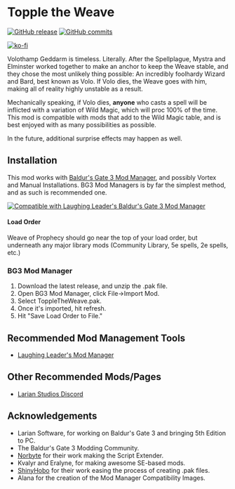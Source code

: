 # Topple the Weave
[![GitHub release](https://img.shields.io/github/v/tag/BG3-Community-Library-Team/BG3-Subclass-Compatibility-Framework?label=Latest%20Version)](https://GitHub.com/BG3-Community-Library-Team/BG3-Subclass-Compatibility-Framework/releases/) [![GitHub commits](https://img.shields.io/github/commits-since/BG3-Community-Library-Team/BG3-Subclass-Compatibility-Framework/2.5.0/main)](https://GitHub.com/BG3-Community-Library-Team/BG3-Subclass-Compatibility-Framework/commit/)

[![ko-fi](https://ko-fi.com/img/githubbutton_sm.svg)](https://ko-fi.com/O5O8PG8RF)


Volothamp Geddarm is timeless. Literally. After the Spellplague, Mystra and Elminster worked together to make an anchor to keep the Weave stable, and they chose the most unlikely thing possible: An incredibly foolhardy Wizard and Bard, best known as Volo. If Volo dies, the Weave goes with him, making all of reality highly unstable as a result.

Mechanically speaking, if Volo dies, **anyone** who casts a spell will be inflicted with a variation of Wild Magic, which will proc 100% of the time. This mod is compatible with mods that add to the Wild Magic table, and is best enjoyed with as many possibilities as possible. 

In the future, additional surprise effects may happen as well.

## Installation
This mod works with [Baldur's Gate 3 Mod Manager](https://github.com/LaughingLeader/BG3ModManager), and possibly Vortex and Manual Installations. BG3 Mod Managers is by far the simplest method, and as such is recommended one.

[![Compatible with Laughing Leader's Baldur's Gate 3 Mod Manager](https://i.imgur.com/qtdx2Yq.png)](https://github.com/LaughingLeader/BG3ModManager)

#### Load Order

Weave of Prophecy should go near the top of your load order, but underneath any major library mods (Community Library, 5e spells, 2e spells, etc.)

### BG3 Mod Manager
1. Download the latest release, and unzip the .pak file.
2. Open BG3 Mod Manager, click File->Import Mod.
3. Select ToppleTheWeave.pak.
4. Once it's imported, hit refresh.
5. Hit "Save Load Order to File."

## Recommended Mod Management Tools
- [Laughing Leader's Mod Manager](https://github.com/LaughingLeader/BG3ModManager)

## Other Recommended Mods/Pages
- [Larian Studios Discord](https://discord.com/invite/larianstudios)

## Acknowledgements
- Larian Software, for working on Baldur's Gate 3 and bringing 5th Edition to PC.
- The Baldur's Gate 3 Modding Community.
- [Norbyte](https://github.com/Norbyte) for their work making the Script Extender.
- Kvalyr and Eralyne, for making awesome SE-based mods.
- [ShinyHobo](https://github.com/ShinyHobo) for their work easing the process of creating .pak files.
- Alana for the creation of the Mod Manager Compatibility Images.
